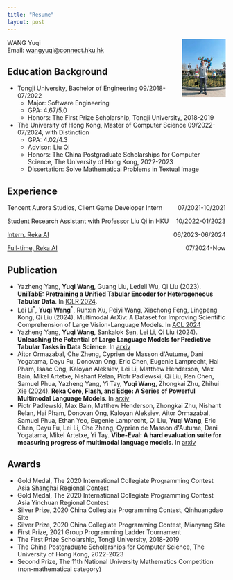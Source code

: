 ```yaml
---
title: "Resume"
layout: post
---
```

<img src="https://raw.githubusercontent.com/bugggggggg/bugggggggg.github.io/main/assets/img/me.jpg" style="float: right; margin: 0 0 0 0;" width="20%"/>

WANG Yuqi<br/>
Email: wangyuqi@connect.hku.hk

## Education Background

- Tongji University, Bachelor of Engineering 09/2018-07/2022 <br/>
  - Major: Software Engineering
  - GPA: 4.67/5.0
  - Honors: The First Prize Scholarship, Tongji University, 2018-2019
- The University of Hong Kong, Master of Computer Science 09/2022-07/2024, with Distinction<br/>
  - GPA: 4.02/4.3
  - Advisor: Liu Qi
  - Honors: The China Postgraduate Scholarships for Computer Science, The University of Hong Kong, 2022-2023
  - Dissertation: Solve Mathematical Problems in Textual Image

## Experience

<p style="text-align:left;">
    Tencent Aurora Studios, Client Game Developer Intern
    <span style="float:right;">
        07/2021-10/2021
    </span>
</p>

<p style="text-align:left;">
    Student Research Assistant with Professor Liu Qi in HKU
    <span style="float:right;">
        10/2022-01/2023
    </span>
</p>

<p style="text-align:left;">
    <a href="https://reka.ai/">Intern, Reka AI</a>
    <span style="float:right;">
        06/2023-06/2024
    </span>
</p>

<p style="text-align:left;">
    <a href="https://reka.ai/">Full-time, Reka AI</a>
    <span style="float:right;">
        07/2024-Now
    </span>
</p>


## Publication

- Yazheng Yang, **Yuqi Wang**, Guang Liu, Ledell Wu, Qi Liu (2023). **UniTabE: Pretraining a Unified Tabular Encoder for Heterogeneous Tabular Data**. In [ICLR 2024](https://arxiv.org/abs/2307.09249).
- Lei Li<sup>\*</sup>, **Yuqi Wang**<sup>\*</sup>, Runxin Xu, Peiyi Wang, Xiachong Feng, Lingpeng Kong, Qi Liu (2024). Multimodal ArXiv: A Dataset for Improving Scientific Comprehension of Large Vision-Language Models. In [ACL 2024](https://arxiv.org/abs/2403.00231)
- Yazheng Yang, **Yuqi Wang**, Sankalok Sen, Lei Li, Qi Liu (2024). **Unleashing the Potential of Large Language Models for Predictive Tabular Tasks in Data Science**. In [arxiv](https://arxiv.org/abs/2403.20208)
- Aitor Ormazabal, Che Zheng, Cyprien de Masson d'Autume, Dani Yogatama, Deyu Fu, Donovan Ong, Eric Chen, Eugenie Lamprecht, Hai Pham, Isaac Ong, Kaloyan Aleksiev, Lei Li, Matthew Henderson, Max Bain, Mikel Artetxe, Nishant Relan, Piotr Padlewski, Qi Liu, Ren Chen, Samuel Phua, Yazheng Yang, Yi Tay, **Yuqi Wang**, Zhongkai Zhu, Zhihui Xie (2024). **Reka Core, Flash, and Edge: A Series of Powerful Multimodal Language Models**. In [arxiv](https://arxiv.org/abs/2404.12387)
- Piotr Padlewski, Max Bain, Matthew Henderson, Zhongkai Zhu, Nishant Relan, Hai Pham, Donovan Ong, Kaloyan Aleksiev, Aitor Ormazabal, Samuel Phua, Ethan Yeo, Eugenie Lamprecht, Qi Liu, **Yuqi Wang**, Eric Chen, Deyu Fu, Lei Li, Che Zheng, Cyprien de Masson d'Autume, Dani Yogatama, Mikel Artetxe, Yi Tay. **Vibe-Eval: A hard evaluation suite for measuring progress of multimodal language models**. In [arxiv](https://arxiv.org/abs/2405.02287)

## Awards

- Gold Medal, The 2020 International Collegiate Programming Contest Asia Shanghai Regional Contest
- Gold Medal, The 2020 International Collegiate Programming Contest Asia Yinchuan Regional Contest
- Silver Prize, 2020 China Collegiate Programming Contest, Qinhuangdao Site
- Silver Prize, 2020 China Collegiate Programming Contest, Mianyang Site
- First Prize, 2021 Group Programming Ladder Tournament
- The First Prize Scholarship, Tongji University, 2018-2019
- The China Postgraduate Scholarships for Computer Science, The University of Hong Kong, 2022-2023
- Second Prize, The 11th National University Mathematics Competition (non-mathematical category)
